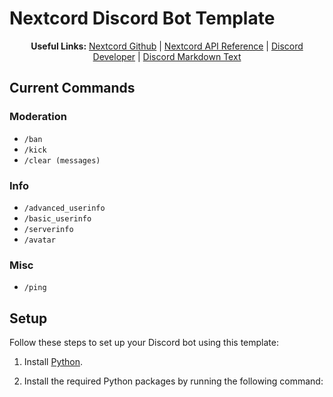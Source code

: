 # Nextcord Discord Bot Template

<p align="center">
  <b>Useful Links:</b>
  <a href="https://github.com/nextcord/nextcord">Nextcord Github</a> |
  <a href="https://docs.nextcord.dev/en/stable/api.html">Nextcord API Reference</a> |
  <a href="https://discord.com/developers/applications">Discord Developer</a> |
  <a href="https://support.discord.com/hc/en-us/articles/210298617-Markdown-Text-101-Chat-Formatting-Bold-Italic-Underline-">Discord Markdown Text</a>
</p>

## Current Commands

### Moderation
- `/ban`
- `/kick`
- `/clear (messages)`

### Info
- `/advanced_userinfo`
- `/basic_userinfo`
- `/serverinfo`
- `/avatar`

### Misc
- `/ping`

## Setup

Follow these steps to set up your Discord bot using this template:

1. Install [Python](https://www.python.org/).

2. Install the required Python packages by running the following command:
